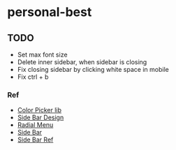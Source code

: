 # personal-best

## TODO

- Set max font size
- Delete inner sidebar, when sidebar is closing
- Fix closing sidebar by clicking white space in mobile
- Fix ctrl + b

### Ref

- [Color Picker lib](https://dcustodio.github.io/vue-native-color-picker/)
- [Side Bar Design](https://medium.com/@davidmellul/make-a-sidebar-for-your-website-the-easy-way-html5-css3-vanillajs-eccbb4d0cff6)
- [Radial Menu](https://vuejsexamples.com/simple-radial-menu-for-vue2-apps/)
- [Side Bar](https://yaminncco.github.io/vue-sidebar-menu/#/)
- [Side Bar Ref](https://github.com/yaminncco/vue-sidebar-menu/blob/master/demo/App.vue)
